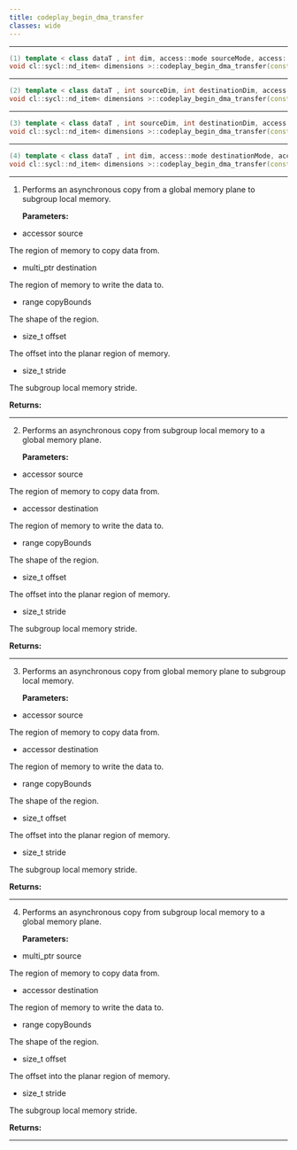```yaml
---
title: codeplay_begin_dma_transfer
classes: wide
---
```



---

```cpp
(1) template < class dataT , int dim, access::mode sourceMode, access::placeholder isPlaceholderSrc >
void cl::sycl::nd_item< dimensions >::codeplay_begin_dma_transfer(const accessor< dataT, dim, sourceMode, access::target::global_buffer, isPlaceholderSrc > &source, const multi_ptr< dataT, access::address_space::subgroup_local_space > destination, const range< 2 > copyBounds, size_t offset, size_t stride)
```

---

```cpp
(2) template < class dataT , int sourceDim, int destinationDim, access::mode destinationMode, access::placeholder isPlaceholderDst >
void cl::sycl::nd_item< dimensions >::codeplay_begin_dma_transfer(const accessor< dataT, sourceDim, access::mode::read_write, access::target::subgroup_local > &source, const accessor< dataT, destinationDim, destinationMode, access::target::global_buffer, isPlaceholderDst > &destination, const range< 2 > copyBounds, size_t offset, size_t stride)
```

---

```cpp
(3) template < class dataT , int sourceDim, int destinationDim, access::mode sourceMode, access::placeholder isPlaceholderSrc >
void cl::sycl::nd_item< dimensions >::codeplay_begin_dma_transfer(const accessor< dataT, sourceDim, sourceMode, access::target::global_buffer, isPlaceholderSrc > &source, const accessor< dataT, destinationDim, access::mode::read_write, access::target::subgroup_local > &destination, const range< 2 > copyBounds, size_t offset, size_t stride)
```

---

```cpp
(4) template < class dataT , int dim, access::mode destinationMode, access::placeholder isPlaceholderDst >
void cl::sycl::nd_item< dimensions >::codeplay_begin_dma_transfer(const multi_ptr< dataT, access::address_space::subgroup_local_space > source, const accessor< dataT, dim, destinationMode, access::target::global_buffer, isPlaceholderDst > &destination, const range< 2 > copyBounds, size_t offset, size_t stride)
```

---

1. Performs an asynchronous copy from a global memory plane to subgroup local memory. 

   **Parameters:**

  * accessor source

   The region of memory to copy data from. 

  * multi_ptr destination

   The region of memory to write the data to. 

  * range copyBounds

   The shape of the region. 

  * size_t offset

   The offset into the planar region of memory. 

  * size_t stride

   The subgroup local memory stride. 

   **Returns:** 

---

2. Performs an asynchronous copy from subgroup local memory to a global memory plane. 

   **Parameters:**

  * accessor source

   The region of memory to copy data from. 

  * accessor destination

   The region of memory to write the data to. 

  * range copyBounds

   The shape of the region. 

  * size_t offset

   The offset into the planar region of memory. 

  * size_t stride

   The subgroup local memory stride. 

   **Returns:** 

---

3. Performs an asynchronous copy from global memory plane to subgroup local memory. 

   **Parameters:**

  * accessor source

   The region of memory to copy data from. 

  * accessor destination

   The region of memory to write the data to. 

  * range copyBounds

   The shape of the region. 

  * size_t offset

   The offset into the planar region of memory. 

  * size_t stride

   The subgroup local memory stride. 

   **Returns:** 

---

4. Performs an asynchronous copy from subgroup local memory to a global memory plane. 

   **Parameters:**

  * multi_ptr source

   The region of memory to copy data from. 

  * accessor destination

   The region of memory to write the data to. 

  * range copyBounds

   The shape of the region. 

  * size_t offset

   The offset into the planar region of memory. 

  * size_t stride

   The subgroup local memory stride. 

   **Returns:** 

---

